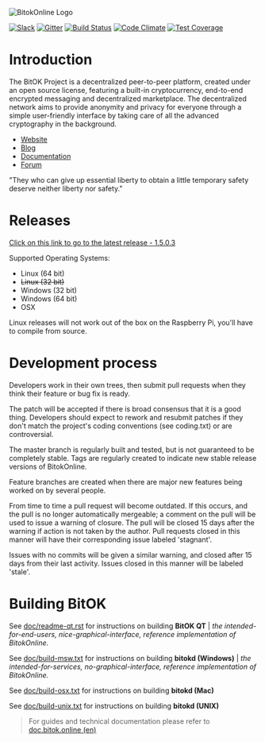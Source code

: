 ![BitokOnline Logo](https://i.imgur.com/ovemJA3.png)

[![Slack](https://slack.bitok.online/badge.svg)](https://slack.bitok.online/)
[![Gitter](https://badges.gitter.im/bitokproject/bitok.svg)](https://gitter.im/bitokproject/bitok?utm_source=badge&utm_medium=badge&utm_campaign=pr-badge&utm_content=body_badge) [![Build Status](https://travis-ci.org/bitokproject/bitok.svg?branch=master)](https://travis-ci.org/bitokproject/bitok) [![Code Climate](https://codeclimate.com/github/bitokproject/bitok/badges/gpa.svg)](https://codeclimate.com/github/bitokproject/bitok) [![Test Coverage](https://codeclimate.com/github/bitokproject/bitok/badges/coverage.svg)](https://codeclimate.com/github/bitokproject/bitok/coverage) 

Introduction
===========================

The BitOK Project  is a decentralized peer-to-peer platform, created under an open source license, featuring a built-in cryptocurrency, end-to-end encrypted messaging and decentralized marketplace. The decentralized network aims to provide anonymity and privacy for everyone through a simple user-friendly interface by taking care of all the advanced cryptography in the background. 

* [Website](https://bitok.online/)
* [Blog](https://blog.bitok.online/)
* [Documentation](https://doc.bitok.online/)
* [Forum](https://talk.bitok.online/)

"They who can give up essential liberty to obtain a little temporary safety deserve neither liberty nor safety." 

Releases
===========================
[Click on this link to go to the latest release - 1.5.0.3](https://github.com/bitokproject/bitok/releases/latest)

Supported Operating Systems:
* Linux (64 bit)
* ~~Linux (32 bit)~~
* Windows (32 bit)
* Windows (64 bit)
* OSX 


Linux releases will not work out of the box on the Raspberry Pi, you'll have to compile from source.

Development process
===========================

Developers work in their own trees, then submit pull requests when
they think their feature or bug fix is ready.

The patch will be accepted if there is broad consensus that it is a
good thing.  Developers should expect to rework and resubmit patches
if they don't match the project's coding conventions (see coding.txt)
or are controversial.

The master branch is regularly built and tested, but is not guaranteed
to be completely stable. Tags are regularly created to indicate new
stable release versions of BitokOnline.

Feature branches are created when there are major new features being
worked on by several people.

From time to time a pull request will become outdated. If this occurs, and
the pull is no longer automatically mergeable; a comment on the pull will
be used to issue a warning of closure. The pull will be closed 15 days
after the warning if action is not taken by the author. Pull requests closed
in this manner will have their corresponding issue labeled 'stagnant'.

Issues with no commits will be given a similar warning, and closed after
15 days from their last activity. Issues closed in this manner will be 
labeled 'stale'.

Building BitOK
===========================

See [doc/readme-qt.rst](https://github.com/bitokproject/bitok/blob/master/doc/readme-qt.rst) for instructions on building **BitOK QT** | *the intended-for-end-users, nice-graphical-interface, reference implementation of BitokOnline.*

See [doc/build-msw.txt](https://github.com/bitokproject/bitok/blob/master/doc/build-msw.txt) for instructions on building **bitokd (Windows)** | *the intended-for-services, no-graphical-interface, reference implementation of BitokOnline.*

See [doc/build-osx.txt](https://github.com/bitokproject/bitok/blob/master/doc/build-osx.txt) for instructions on building **bitokd (Mac)**

See [doc/build-unix.txt](https://github.com/bitokproject/bitok/blob/master/doc/build-unix.txt) for instructions on building **bitokd (UNIX)**


> For guides and technical documentation please refer to [doc.bitok.online (en)](https://bitok.online/en/documentation)
